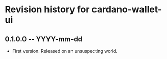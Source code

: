 # Revision history for cardano-wallet-ui

## 0.1.0.0 -- YYYY-mm-dd

* First version. Released on an unsuspecting world.
